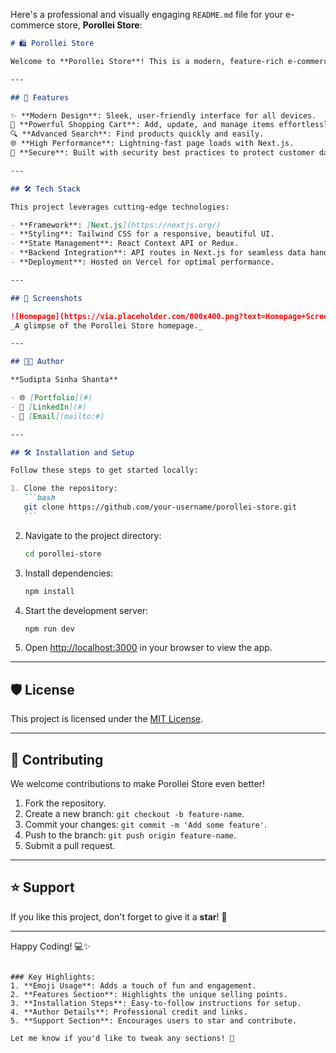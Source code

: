 Here's a professional and visually engaging `README.md` file for your e-commerce store, **Porollei Store**:

````markdown
# 🛍️ Porollei Store

Welcome to **Porollei Store**! This is a modern, feature-rich e-commerce platform built with **Next.js**, offering a seamless shopping experience.

---

## 🚀 Features

✨ **Modern Design**: Sleek, user-friendly interface for all devices.  
🛒 **Powerful Shopping Cart**: Add, update, and manage items effortlessly.  
🔍 **Advanced Search**: Find products quickly and easily.  
🌐 **High Performance**: Lightning-fast page loads with Next.js.  
🔐 **Secure**: Built with security best practices to protect customer data.

---

## 🛠️ Tech Stack

This project leverages cutting-edge technologies:

- **Framework**: [Next.js](https://nextjs.org/)
- **Styling**: Tailwind CSS for a responsive, beautiful UI.
- **State Management**: React Context API or Redux.
- **Backend Integration**: API routes in Next.js for seamless data handling.
- **Deployment**: Hosted on Vercel for optimal performance.

---

## 📸 Screenshots

![Homepage](https://via.placeholder.com/800x400.png?text=Homepage+Screenshot)  
_A glimpse of the Porollei Store homepage._

---

## 👨‍💻 Author

**Sudipta Sinha Shanta**

- 🌐 [Portfolio](#)
- 💼 [LinkedIn](#)
- 📧 [Email](mailto:#)

---

## 🛠️ Installation and Setup

Follow these steps to get started locally:

1. Clone the repository:
   ```bash
   git clone https://github.com/your-username/porollei-store.git
   ```
````

2. Navigate to the project directory:

   ```bash
   cd porollei-store
   ```

3. Install dependencies:

   ```bash
   npm install
   ```

4. Start the development server:

   ```bash
   npm run dev
   ```

5. Open [http://localhost:3000](http://localhost:3000) in your browser to view the app.

---

## 🛡️ License

This project is licensed under the [MIT License](LICENSE).

---

## 🤝 Contributing

We welcome contributions to make Porollei Store even better!

1. Fork the repository.
2. Create a new branch: `git checkout -b feature-name`.
3. Commit your changes: `git commit -m 'Add some feature'`.
4. Push to the branch: `git push origin feature-name`.
5. Submit a pull request.

---

## ⭐ Support

If you like this project, don't forget to give it a **star**! 🌟

---

Happy Coding! 💻✨

```

### Key Highlights:
1. **Emoji Usage**: Adds a touch of fun and engagement.
2. **Features Section**: Highlights the unique selling points.
3. **Installation Steps**: Easy-to-follow instructions for setup.
4. **Author Details**: Professional credit and links.
5. **Support Section**: Encourages users to star and contribute.

Let me know if you'd like to tweak any sections! 🚀
```
